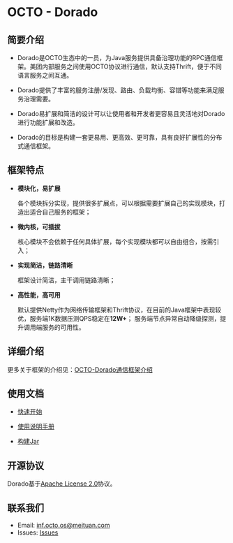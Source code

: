 # OCTO - Dorado

## 简要介绍
- Dorado是OCTO生态中的一员，为Java服务提供具备治理功能的RPC通信框架。美团内部服务之间使用OCTO协议进行通信，默认支持Thrift，便于不同语言服务之间互通。

- Dorado提供了丰富的服务注册/发现、路由、负载均衡、容错等功能来满足服务治理需要。

- Dorado易扩展和简洁的设计可以让使用者和开发者更容易且灵活地对Dorado进行功能扩展和改造。

- Dorado的目标是构建一套更易用、更高效、更可靠，具有良好扩展性的分布式通信框架。


## 框架特点
- **模块化，易扩展**

   各个模块拆分实现，提供很多扩展点，可以根据需要扩展自己的实现模块，打造出适合自己服务的框架；

- **微内核，可插拔**

   核心模块不会依赖于任何具体扩展，每个实现模块都可以自由组合，按需引入；

- **实现简洁，链路清晰**

   框架设计简洁，主干调用链路清晰；

- **高性能，高可用**

   默认提供Netty作为网络传输框架和Thrift协议，在目前的Java框架中表现较优，服务端1K数据压测QPS稳定在**12W+**；
   服务端节点异常自动降级探测，提升调用端服务的可用性。

## 详细介绍
更多关于框架的介绍见：[OCTO-Dorado通信框架介绍](https://github.com/Meituan-Dianping/octo-rpc/wiki/OCTO-Dorado%E9%80%9A%E4%BF%A1%E6%A1%86%E6%9E%B6%E4%BB%8B%E7%BB%8D)

## 使用文档
- [快速开始](dorado-doc/QuickStart.md)

- [使用说明手册](dorado-doc/Manual.md)

- [构建Jar](dorado-doc/manual-developer/Compile.md)

## 开源协议
Dorado基于[Apache License 2.0](LICENSE)协议。

## 联系我们
- Email: inf.octo.os@meituan.com
- Issues: [Issues](https://github.com/Meituan-Dianping/octo-rpc/issues)
